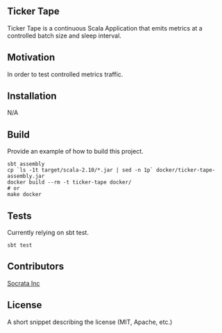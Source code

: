 ## Ticker Tape

Ticker Tape is a continuous Scala Application that emits metrics at a controlled batch size and sleep interval.

## Motivation

In order to test controlled metrics traffic.

## Installation

N/A

## Build

Provide an example of how to build this project.

```
sbt assembly
cp `ls -1t target/scala-2.10/*.jar | sed -n 1p` docker/ticker-tape-assembly.jar
docker build --rm -t ticker-tape docker/
# or
make docker
```

## Tests

Currently relying on sbt test.

```
sbt test
```

## Contributors

[Socrata Inc](www.socrata.com)

## License

A short snippet describing the license (MIT, Apache, etc.)
